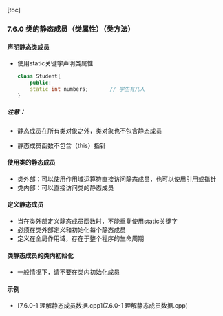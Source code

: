 [toc]



### 7.6.0 类的静态成员（类属性）（类方法）

#### 声明静态类成员

* 使用static关键字声明类属性

  ```C++
  class Student{
      public:
      static int numbers;		// 学生有几人
  }
  ```

##### 注意：

* 静态成员在所有类对象之外，类对象也不包含静态成员

* 静态成员函数不包含（this）指针

#### 使用类的静态成员

* 类外部：可以使用作用域运算符直接访问静态成员，也可以使用引用或指针
* 类内部：可以直接访问类的静态成员

#### 定义静态成员

* 当在类外部定义静态成员函数时，不能重复使用static关键字
* 必须在类外部定义和初始化每个静态成员
* 定义在全局作用域，存在于整个程序的生命周期

#### 类静态成员的类内初始化

* 一般情况下，请不要在类内初始化成员



#### 示例

* [7.6.0-1 理解静态成员数据.cpp](7.6.0-1 理解静态成员数据.cpp)

